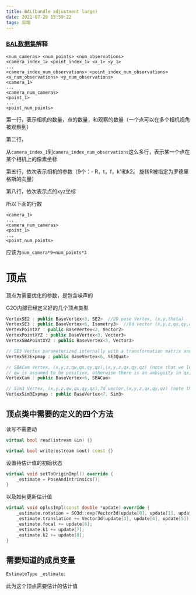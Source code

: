 ```yaml
---
title: BAL(bundle adjustment large)
date: 2021-07-20 15:59:22
tags: 后端
---
```


### [BAL数据集](https://grail.cs.washington.edu/projects/bal/)解释

```
<num_cameras> <num_points> <num_observations>
<camera_index_1> <point_index_1> <x_1> <y_1>
...
<camera_index_num_observations> <point_index_num_observations> <x_num_observations> <y_num_observations>
<camera_1>
...
<camera_num_cameras>
<point_1>
...
<point_num_points>
```

第一行，表示相机的数量，点的数量，和观察的数量（一个点可以在多个相机视角被观察到）

第二行，

从`camera_index_1`到`camera_index_num_observations`这么多行，表示某一个点在某个相机上的像素坐标

第五行，依次表示相机的参数（9个：\- R，t，f，k1和k2。 旋转R被指定为罗德里格斯的向量）

第八行，依次表示点的xyz坐标



所以下面的行数

```
<camera_1>
...
<camera_num_cameras>
<point_1>
...
<point_num_points>
```

应该为`num_camera*9+num_points*3 `



# 顶点

顶点为需要优化的参数，是包含噪声的

G2O内部已经定义好的几个顶点类型

```c++
VertexSE2 : public BaseVertex<3, SE2>  //2D pose Vertex, (x,y,theta)
VertexSE3 : public BaseVertex<6, Isometry3>  //6d vector (x,y,z,qx,qy,qz) (note that we leave out the w part of the quaternion)
VertexPointXY : public BaseVertex<2, Vector2>
VertexPointXYZ : public BaseVertex<3, Vector3>
VertexSBAPointXYZ : public BaseVertex<3, Vector3>

// SE3 Vertex parameterized internally with a transformation matrix and externally with its exponential map
VertexSE3Expmap : public BaseVertex<6, SE3Quat>

// SBACam Vertex, (x,y,z,qw,qx,qy,qz),(x,y,z,qx,qy,qz) (note that we leave out the w part of the quaternion.
// qw is assumed to be positive, otherwise there is an ambiguity in qx,qy,qz as a rotation
VertexCam : public BaseVertex<6, SBACam>

// Sim3 Vertex, (x,y,z,qw,qx,qy,qz),7d vector,(x,y,z,qx,qy,qz) (note that we leave out the w part of the quaternion.
VertexSim3Expmap : public BaseVertex<7, Sim3>
```



## 顶点类中需要的定义的四个方法

读写不需要动

```c++
virtual bool read(istream &in) {}

virtual bool write(ostream &out) const {}
```

设置待估计值的初始状态

```c++
virtual void setToOriginImpl() override {
	_estimate = PoseAndIntrinsics();
}
```

以及如何更新估计值

```c++
virtual void oplusImpl(const double *update) override {
    _estimate.rotation = SO3d::exp(Vector3d(update[0], update[1], update[2])) * _estimate.rotation;
    _estimate.translation += Vector3d(update[3], update[4], update[5]);
    _estimate.focal += update[6];
    _estimate.k1 += update[7];
    _estimate.k2 += update[8];
}
```



## 需要知道的成员变量

```c++
EstimateType _estimate;
```

此为这个顶点需要估计的估计值

